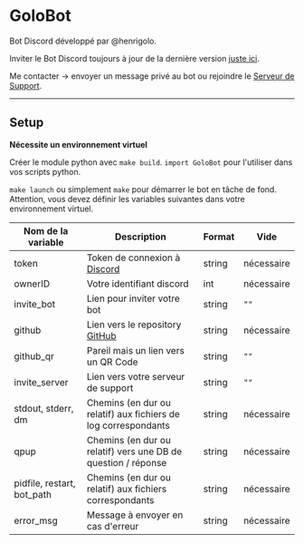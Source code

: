 # GoloBot

Bot Discord développé par @henrigolo.

Inviter le Bot Discord toujours à jour de la dernière version [juste ici](https://discord.com/api/oauth2/authorize?client_id=1045367982060220557&permissions=8&scope=bot%20applications.commands).

Me contacter → envoyer un message privé au bot ou rejoindre le [Serveur de Support](https://discord.gg/V2spkxSp8N).

---

## Setup

**Nécessite un environnement virtuel**

Créer le module python avec `make build`.
`import GoloBot` pour l'utiliser dans vos scripts python.

`make launch` ou simplement `make` pour démarrer le bot en tâche de fond.
Attention, vous devez définir les variables suivantes dans votre environnement virtuel.

| Nom de la variable         | Description                                                                 | Format | Vide       |
|----------------------------|-----------------------------------------------------------------------------|--------|------------|
| token                      | Token de connexion à [Discord](https://discord.com/developers/applications) | string | nécessaire |
| ownerID                    | Votre identifiant discord                                                   | int    | nécessaire |
| invite_bot                 | Lien pour inviter votre bot                                                 | string | `""`       |
| github                     | Lien vers le repository [GitHub](https://github.com)                        | string | nécessaire |
| github_qr                  | Pareil mais un lien vers un QR Code                                         | string | `""`       |
| invite_server              | Lien vers votre serveur de support                                          | string | `""`       |
| stdout, stderr, dm         | Chemins (en dur ou relatif) aux fichiers de log correspondants              | string | nécessaire |
| qpup                       | Chemins (en dur ou relatif) vers une DB de question / réponse               | string | nécessaire |
| pidfile, restart, bot_path | Chemins (en dur ou relatif) aux fichiers correspondants                     | string | nécessaire |
| error_msg                  | Message à envoyer en cas d'erreur                                           | string | nécessaire |
